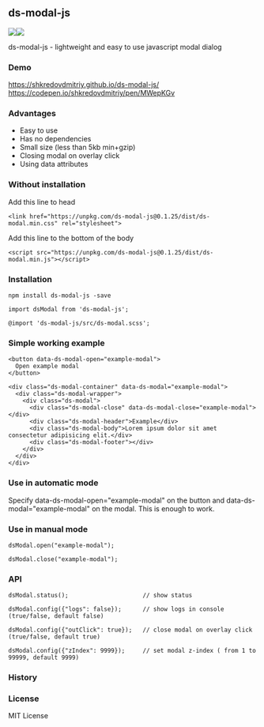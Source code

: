 ## ds-modal-js
<img src="https://badgen.net/npm/v/ds-modal-js"/><img src="https://badgen.net/npm/dw/ds-modal-js"/></br>

ds-modal-js - lightweight and easy to use javascript modal dialog


### Demo
https://shkredovdmitriy.github.io/ds-modal-js/ </br>
https://codepen.io/shkredovdmitriy/pen/MWepKGv


### Advantages
- Easy to use
- Has no dependencies
- Small size (less than 5kb min+gzip) </br>
- Closing modal on overlay click </br>
- Using data attributes


### Without installation

Add this line to head
```
<link href="https://unpkg.com/ds-modal-js@0.1.25/dist/ds-modal.min.css" rel="stylesheet">
```
Add this line to the bottom of the body
```
<script src="https://unpkg.com/ds-modal-js@0.1.25/dist/ds-modal.min.js"></script>
```

### Installation
```
npm install ds-modal-js -save
```
```
import dsModal from 'ds-modal-js';
```
```
@import 'ds-modal-js/src/ds-modal.scss';
```
### Simple working example
```
<button data-ds-modal-open="example-modal">
  Open example modal
</button>
```
```
<div class="ds-modal-container" data-ds-modal="example-modal">
  <div class="ds-modal-wrapper">
    <div class="ds-modal">
      <div class="ds-modal-close" data-ds-modal-close="example-modal"></div>
      <div class="ds-modal-header">Example</div>
      <div class="ds-modal-body">Lorem ipsum dolor sit amet consectetur adipisicing elit.</div>
      <div class="ds-modal-footer"></div>
    </div>
  </div>
</div>     
```
### Use in automatic mode
Specify data-ds-modal-open="example-modal" on the button and data-ds-modal="example-modal" on the modal. This is enough to work.

### Use in manual mode
```
dsModal.open("example-modal");
```
```
dsModal.close("example-modal");
```

### API
```
dsModal.status();                     // show status
```
```
dsModal.config({"logs": false});      // show logs in console (true/false, default false)
```
```
dsModal.config({"outClick": true});   // close modal on overlay click (true/false, default true)
```
```
dsModal.config({"zIndex": 9999});     // set modal z-index ( from 1 to 99999, default 9999)
```

### History

### License
MIT License
